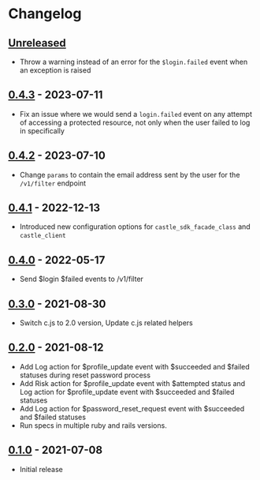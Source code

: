 # Changelog

## [Unreleased][main]

- Throw a warning instead of an error for the `$login.failed` event when an exception is raised

## [0.4.3] - 2023-07-11
- Fix an issue where we would send a `login.failed` event on any attempt of accessing a protected resource, not only when the user failed to log in specifically

## [0.4.2] - 2023-07-10
- Change `params` to contain the email address sent by the user for the `/v1/filter` endpoint

## [0.4.1] - 2022-12-13
- Introduced new configuration options for `castle_sdk_facade_class` and `castle_client`

## [0.4.0] - 2022-05-17
-  Send $login $failed events to /v1/filter

## [0.3.0] - 2021-08-30

- Switch c.js to 2.0 version, Update c.js related helpers

## [0.2.0] - 2021-08-12

- Add Log action for $profile_update event with $succeeded and $failed statuses during reset password process
- Add Risk action for $profile_update event with $attempted status and Log action for $profile_update event with $succeeded and $failed statuses
- Add Log action for $password_reset_request event with $succeeded and $failed statuses
- Run specs in multiple ruby and rails versions.

## [0.1.0] - 2021-07-08

- Initial release

[main]: https://github.com/castle/castle_devise/compare/v0.4.3...HEAD
[0.4.3]: https://github.com/castle/castle_devise/compare/v0.4.2...v0.4.3
[0.4.2]: https://github.com/castle/castle_devise/compare/v0.4.1...v0.4.2
[0.4.1]: https://github.com/castle/castle_devise/compare/v0.4.0...v0.4.1
[0.4.0]: https://github.com/castle/castle_devise/compare/v0.3.0...v0.4.0
[0.3.0]: https://github.com/castle/castle_devise/compare/v0.2.0...v0.3.0
[0.2.0]: https://github.com/castle/castle_devise/compare/v0.1.0...v0.2.0
[0.1.0]: https://github.com/castle/castle_devise/releases/tag/v0.1.0

